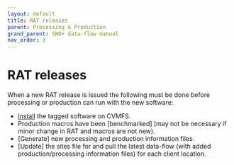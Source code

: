 ```yaml
---
layout: default
title: RAT releases
parent: Processing & Production
grand_parent: SNO+ data-flow manual
nav_order: 3
---
```


# RAT releases

When a new RAT release is issued the following must be done before processing or production can run with the new software:
* [Install](./install.md) the tagged software on CVMFS.
* Production macros have been [benchmarked] (may not be necessary if minor change in RAT and macros are not new).
* [Generate] new processing and production information files.
* [Update] the sites file for and pull the latest data-flow (with added production/processing information files) for each client location.
